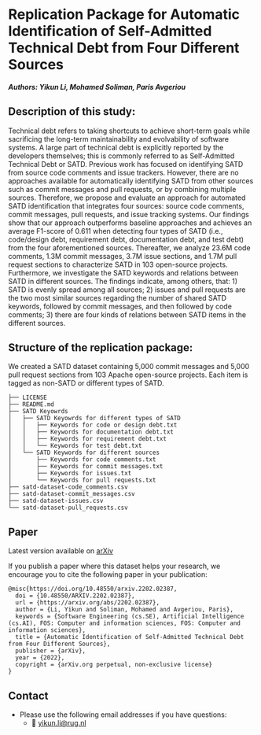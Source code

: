 # Replication Package for Automatic Identification of Self-Admitted Technical Debt from Four Different Sources

##### Authors: Yikun Li, Mohamed Soliman, Paris Avgeriou

## Description of this study:

Technical debt refers to taking shortcuts to achieve short-term goals while sacrificing the long-term maintainability and evolvability of software systems. A large part of technical debt is explicitly reported by the developers themselves; this is commonly referred to as Self-Admitted Technical Debt or SATD. Previous work has focused on identifying SATD from source code comments and issue trackers. However, there are no approaches available for automatically identifying SATD from other sources such as commit messages and pull requests, or by combining multiple sources. Therefore, we propose and evaluate an approach for automated SATD identification that integrates four sources: source code comments, commit messages, pull requests, and issue tracking systems. 
Our findings show that our approach outperforms baseline approaches and achieves an average F1-score of 0.611 when detecting four types of SATD (i.e., code/design debt, requirement debt, documentation debt, and test debt) from the four aforementioned sources. Thereafter, we analyze 23.6M code comments, 1.3M commit messages, 3.7M issue sections, and 1.7M pull request sections to characterize SATD in 103 open-source projects. Furthermore, we investigate the SATD keywords and relations between SATD in different sources. The findings indicate, among others, that: 1) SATD is evenly spread among all sources; 2) issues and pull requests are the two most similar sources regarding the number of shared SATD keywords, followed by commit messages, and then followed by code comments; 3) there are four kinds of relations between SATD items in the different sources.


## Structure of the replication package:

We created a SATD dataset containing 5,000 commit messages and 5,000 pull request sections from 103 Apache open-source projects.
Each item is tagged as non-SATD or different types of SATD.

```
├── LICENSE
├── README.md
├── SATD Keyowrds
│   ├── SATD Keyowrds for different types of SATD
│   │   ├── Keywords for code or design debt.txt
│   │   ├── Keywords for documentation debt.txt
│   │   ├── Keywords for requirement debt.txt
│   │   └── Keywords for test debt.txt
│   └── SATD Keywords for different sources
│       ├── Keywords for code comments.txt
│       ├── Keywords for commit messages.txt
│       ├── Keywords for issues.txt
│       └── Keywords for pull requests.txt
├── satd-dataset-code_comments.csv
├── satd-dataset-commit_messages.csv
├── satd-dataset-issues.csv
└── satd-dataset-pull_requests.csv
```


## Paper

Latest version available on [arXiv](https://arxiv.org/abs/2202.02387)

If you publish a paper where this dataset helps your research, we encourage you to cite the following paper in your publication:

```
@misc{https://doi.org/10.48550/arxiv.2202.02387,
  doi = {10.48550/ARXIV.2202.02387},
  url = {https://arxiv.org/abs/2202.02387},
  author = {Li, Yikun and Soliman, Mohamed and Avgeriou, Paris},
  keywords = {Software Engineering (cs.SE), Artificial Intelligence (cs.AI), FOS: Computer and information sciences, FOS: Computer and information sciences},
  title = {Automatic Identification of Self-Admitted Technical Debt from Four Different Sources},
  publisher = {arXiv},
  year = {2022},
  copyright = {arXiv.org perpetual, non-exclusive license}
}
```

## Contact

- Please use the following email addresses if you have questions:
    - :email: <yikun.li@rug.nl>